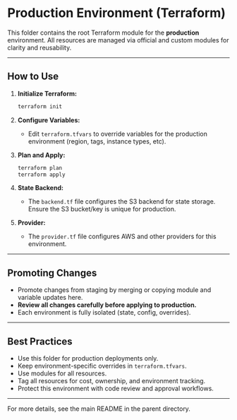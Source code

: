 # Production Environment (Terraform)

This folder contains the root Terraform module for the **production** environment. All resources are managed via official and custom modules for clarity and reusability.

---

## How to Use

1. **Initialize Terraform:**
   ```bash
   terraform init
   ```

2. **Configure Variables:**
   - Edit `terraform.tfvars` to override variables for the production environment (region, tags, instance types, etc).

3. **Plan and Apply:**
   ```bash
   terraform plan
   terraform apply
   ```

4. **State Backend:**
   - The `backend.tf` file configures the S3 backend for state storage. Ensure the S3 bucket/key is unique for production.

5. **Provider:**
   - The `provider.tf` file configures AWS and other providers for this environment.

---

## Promoting Changes

- Promote changes from staging by merging or copying module and variable updates here.
- **Review all changes carefully before applying to production.**
- Each environment is fully isolated (state, config, overrides).

---

## Best Practices

- Use this folder for production deployments only.
- Keep environment-specific overrides in `terraform.tfvars`.
- Use modules for all resources.
- Tag all resources for cost, ownership, and environment tracking.
- Protect this environment with code review and approval workflows.

---

For more details, see the main README in the parent directory. 